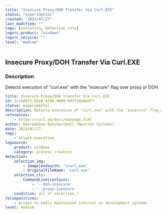 ```yaml
---
title: "Insecure Proxy/DOH Transfer Via Curl.EXE"
status: "experimental"
created: "2023/07/27"
last_modified: ""
tags: [execution, detection_rule]
logsrc_product: "windows"
logsrc_service: ""
level: "medium"
---
```


## Insecure Proxy/DOH Transfer Via Curl.EXE

### Description

Detects execution of "curl.exe" with the "insecure" flag over proxy or DOH.

```yml
title: Insecure Proxy/DOH Transfer Via Curl.EXE
id: 2c1486f5-02e8-4f86-9099-b97f2da4ed77
status: experimental
description: Detects execution of "curl.exe" with the "insecure" flag over proxy or DOH.
references:
    - https://curl.se/docs/manpage.html
author: Nasreddine Bencherchali (Nextron Systems)
date: 2023/07/27
tags:
    - attack.execution
logsource:
    product: windows
    category: process_creation
detection:
    selection_img:
        - Image|endswith: '\curl.exe'
        - OriginalFileName: 'curl.exe'
    selection_cli:
        CommandLine|contains:
            - '--doh-insecure'
            - '--proxy-insecure'
    condition: all of selection_*
falsepositives:
    - Access to badly maintained internal or development systems
level: medium

```
